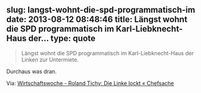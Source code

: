 slug: langst-wohnt-die-spd-programmatisch-im
date: 2013-08-12 08:48:46
title: Längst wohnt die SPD programmatisch im Karl-Liebknecht-Haus der...
type: quote
---

> Längst wohnt die SPD programmatisch im Karl-Liebknecht-Haus der Linken zur Untermiete.

Durchaus was dran.

 Via: [Wirtschaftswoche - Roland Tichy: Die Linke lockt « Chefsache](http://blog.wiwo.de/chefsache/2013/08/10/die-linke-lockt/)
